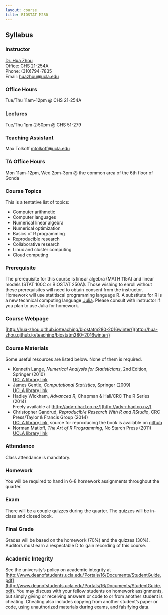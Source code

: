 ```yaml
---
layout: course
title: BIOSTAT M280
---
```


## Syllabus

### Instructor

[Dr. Hua Zhou](http://hua-zhou.github.io/)  
Office: CHS 21-254A  
Phone: (310)794-7835  
Email: <huazhou@ucla.edu>  

### Office Hours

Tue/Thu 11am-12pm @ CHS 21-254A

### Lectures  

Tue/Thu 1pm-2:50pm @ CHS 51-279    

### Teaching Assistant

Max Tolkoff <mtolkoff@ucla.edu>

### TA Office Hours

Mon 11am-12pm, Wed 2pm-3pm @ the common area of the 6th floor of Gonda  

### Course Topics

This is a tentative list of topics:  
* Computer arithmetic  
* Computer languages  
* Numerical linear algebra  
* Numerical optimization  
* Basics of R programming  
* Reproducible research  
* Collaborative research  
* Linux and cluster computing  
* Cloud computing  

### Prerequisite

The prerequisite for this course is linear algebra (MATH 115A) and linear models (STAT 100C or BIOSTAT 250A). Those wishing to enroll without these prerequisites will need to obtain consent from the instructor.  Homework will use statitiscal programming language R. A substitute for R is a new technical computing language [Julia](http://julialang.org). Please consult with instructor if you plan to use Julia for homework.   

### Course Webpage

[http://hua-zhou.github.io/teaching/biostatm280-2016winter/](http://hua-zhou.github.io/teaching/biostatm280-2016winter/)

### Course Materials

Some useful resources are listed below. None of them is required.  
* Kenneth Lange, _Numerical Analysis for Statisticians_, 2nd Edition, Springer (2010)  
[UCLA library link](http://ucla.worldcat.org/title/numerical-analysis-for-statisticians/oclc/793808354&referer=brief_results)  
* James Gentle, _Computational Statistics_, Springer (2009)   
[UCLA library link](http://ucla.worldcat.org/title/computational-statistics/oclc/437345409&referer=brief_results)  
* Hadley Wickham, _Advanced R_, Chapman & Hall/CRC The R Series (2014)  
Freely available at [http://adv-r.had.co.nz/](http://adv-r.had.co.nz/)  
* Christopher Gandrud, _Reproducible Research With R and RStudio_, CRC Press/Taylor & Francis Group (2014)  
[UCLA library link](http://ucla.worldcat.org/title/reproducible-research-with-r-and-r-studio/oclc/800035632&referer=brief_results), source for reproducing the book is available on [github](https://github.com/christophergandrud/Rep-Res-Book)  
* Norman Matloff, _The Art of R Programming_, No Starch Press (2011)  
[UCLA library link](http://ucla.worldcat.org/title/art-of-r-programming-tour-of-statistical-software-design)   

### Attendance

Class attendance is mandatory.

### Homework

You will be required to hand in 6-8 homework assignments throughout the quarter.  

### Exam

There will be a couple quizzes during the quarter. The quizzes will be in-class and closed book.

### Final Grade

Grades will be based on the homework (70%) and the quizzes (30%). Auditors must earn a respectable D to gain recording of this course.

### Academic Integrity

See the university’s policy on academic integrity at [http://www.deanofstudents.ucla.edu/Portals/16/Documents/StudentGuide.pdf](http://www.deanofstudents.ucla.edu/Portals/16/Documents/StudentGuide.pdf). You may discuss with your fellow students on homework assignments, but simply giving or receiving answers or code to or from another student is cheating. Cheating also includes copying from another student’s paper or code, using unauthorized materials during exams, and falsifying data.
